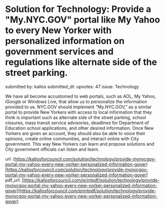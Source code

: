 # Solution for Technology: Provide a "My.NYC.GOV" portal like My Yahoo to every New Yorker with personalized information on government services and regulations like alternate side of the street parking. #

submitted by: kallos
submitted_dt: 
upvotes: 47
issue: Technology

We have all become accustomed to web portals, such as AOL, My Yahoo, iGoogle or Windows Live, that allow us to personalize the information provided to us. NYC.GOV should implement “My.NYC.GOV,” as a similar portal to provide New Yorkers with access to local information that they think is important such as alternate side of the street parking, school closures, mass transit service advisories, deadlines for Department of Education school applications, and other desired information. Once New Yorkers are given an account, they should also be able to voice their opinions, create online communities, and interact online with City government. This way New Yorkers can learn and propose solutions and City government officials can listen and learn.

url: (https://kallosforcouncil.com/solution/technology/provide-mynycgov-portal-my-yahoo-every-new-yorker-personalized-information-gover)[https://kallosforcouncil.com/solution/technology/provide-mynycgov-portal-my-yahoo-every-new-yorker-personalized-information-gover]
pdf_url: [https://kallosforcouncil.com/printpdf/solution/technology/provide-mynycgov-portal-my-yahoo-every-new-yorker-personalized-information-gover](https://kallosforcouncil.com/printpdf/solution/technology/provide-mynycgov-portal-my-yahoo-every-new-yorker-personalized-information-gover)